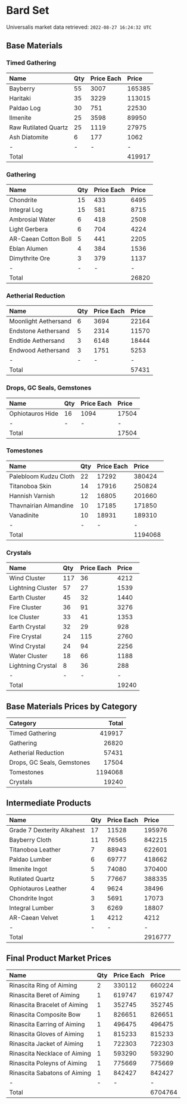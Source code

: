 # Bard Set

Universalis market data retrieved: `2022-08-27 16:24:32 UTC`

## Base Materials

### Timed Gathering

| Name                 | Qty   | Price Each   | Price   |
|:---------------------|:------|:-------------|:--------|
| Bayberry             | 55    | 3007         | 165385  |
| Haritaki             | 35    | 3229         | 113015  |
| Paldao Log           | 30    | 751          | 22530   |
| Ilmenite             | 25    | 3598         | 89950   |
| Raw Rutilated Quartz | 25    | 1119         | 27975   |
| Ash Diatomite        | 6     | 177          | 1062    |
| -                    | -     | -            | -       |
| Total                |       |              | 419917  |

### Gathering

| Name                 | Qty   | Price Each   | Price   |
|:---------------------|:------|:-------------|:--------|
| Chondrite            | 15    | 433          | 6495    |
| Integral Log         | 15    | 581          | 8715    |
| Ambrosial Water      | 6     | 418          | 2508    |
| Light Gerbera        | 6     | 704          | 4224    |
| AR-Caean Cotton Boll | 5     | 441          | 2205    |
| Eblan Alumen         | 4     | 384          | 1536    |
| Dimythrite Ore       | 3     | 379          | 1137    |
| -                    | -     | -            | -       |
| Total                |       |              | 26820   |

### Aetherial Reduction

| Name                 | Qty   | Price Each   | Price   |
|:---------------------|:------|:-------------|:--------|
| Moonlight Aethersand | 6     | 3694         | 22164   |
| Endstone Aethersand  | 5     | 2314         | 11570   |
| Endtide Aethersand   | 3     | 6148         | 18444   |
| Endwood Aethersand   | 3     | 1751         | 5253    |
| -                    | -     | -            | -       |
| Total                |       |              | 57431   |

### Drops, GC Seals, Gemstones

| Name             | Qty   | Price Each   | Price   |
|:-----------------|:------|:-------------|:--------|
| Ophiotauros Hide | 16    | 1094         | 17504   |
| -                | -     | -            | -       |
| Total            |       |              | 17504   |

### Tomestones

| Name                  | Qty   | Price Each   | Price   |
|:----------------------|:------|:-------------|:--------|
| Palebloom Kudzu Cloth | 22    | 17292        | 380424  |
| Titanoboa Skin        | 14    | 17916        | 250824  |
| Hannish Varnish       | 12    | 16805        | 201660  |
| Thavnairian Almandine | 10    | 17185        | 171850  |
| Vanadinite            | 10    | 18931        | 189310  |
| -                     | -     | -            | -       |
| Total                 |       |              | 1194068 |

### Crystals

| Name              | Qty   | Price Each   | Price   |
|:------------------|:------|:-------------|:--------|
| Wind Cluster      | 117   | 36           | 4212    |
| Lightning Cluster | 57    | 27           | 1539    |
| Earth Cluster     | 45    | 32           | 1440    |
| Fire Cluster      | 36    | 91           | 3276    |
| Ice Cluster       | 33    | 41           | 1353    |
| Earth Crystal     | 32    | 29           | 928     |
| Fire Crystal      | 24    | 115          | 2760    |
| Wind Crystal      | 24    | 94           | 2256    |
| Water Cluster     | 18    | 66           | 1188    |
| Lightning Crystal | 8     | 36           | 288     |
| -                 | -     | -            | -       |
| Total             |       |              | 19240   |

## Base Materials Prices by Category

| Category                   |   Total |
|:---------------------------|--------:|
| Timed Gathering            |  419917 |
| Gathering                  |   26820 |
| Aetherial Reduction        |   57431 |
| Drops, GC Seals, Gemstones |   17504 |
| Tomestones                 | 1194068 |
| Crystals                   |   19240 |

## Intermediate Products

| Name                       | Qty   | Price Each   | Price   |
|:---------------------------|:------|:-------------|:--------|
| Grade 7 Dexterity Alkahest | 17    | 11528        | 195976  |
| Bayberry Cloth             | 11    | 76565        | 842215  |
| Titanoboa Leather          | 7     | 88943        | 622601  |
| Paldao Lumber              | 6     | 69777        | 418662  |
| Ilmenite Ingot             | 5     | 74080        | 370400  |
| Rutilated Quartz           | 5     | 77667        | 388335  |
| Ophiotauros Leather        | 4     | 9624         | 38496   |
| Chondrite Ingot            | 3     | 5691         | 17073   |
| Integral Lumber            | 3     | 6269         | 18807   |
| AR-Caean Velvet            | 1     | 4212         | 4212    |
| -                          | -     | -            | -       |
| Total                      |       |              | 2916777 |

## Final Product Market Prices

| Name                         | Qty   | Price Each   | Price   |
|:-----------------------------|:------|:-------------|:--------|
| Rinascita Ring of Aiming     | 2     | 330112       | 660224  |
| Rinascita Beret of Aiming    | 1     | 619747       | 619747  |
| Rinascita Bracelet of Aiming | 1     | 352745       | 352745  |
| Rinascita Composite Bow      | 1     | 826651       | 826651  |
| Rinascita Earring of Aiming  | 1     | 496475       | 496475  |
| Rinascita Gloves of Aiming   | 1     | 815233       | 815233  |
| Rinascita Jacket of Aiming   | 1     | 722303       | 722303  |
| Rinascita Necklace of Aiming | 1     | 593290       | 593290  |
| Rinascita Poleyns of Aiming  | 1     | 775669       | 775669  |
| Rinascita Sabatons of Aiming | 1     | 842427       | 842427  |
| -                            | -     | -            | -       |
| Total                        |       |              | 6704764 |